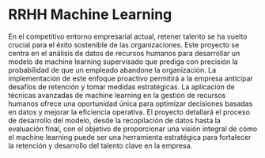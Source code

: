 # RRHH Machine Learning
En el competitivo entorno empresarial actual, retener talento se ha vuelto crucial para el éxito sostenible de las organizaciones. Este proyecto se centra en el análisis de datos de recursos humanos para desarrollar un modelo de machine learning supervisado que prediga con precisión la probabilidad de que un empleado abandone la organización. La implementación de este enfoque proactivo permitirá a la empresa anticipar desafíos de retención y tomar medidas estratégicas. La aplicación de técnicas avanzadas de machine learning en la gestión de recursos humanos ofrece una oportunidad única para optimizar decisiones basadas en datos y mejorar la eficiencia operativa. El proyecto detallará el proceso de desarrollo del modelo, desde la recopilación de datos hasta la evaluación final, con el objetivo de proporcionar una visión integral de cómo el machine learning puede ser una herramienta estratégica para fortalecer la retención y desarrollo del talento clave en la empresa.
